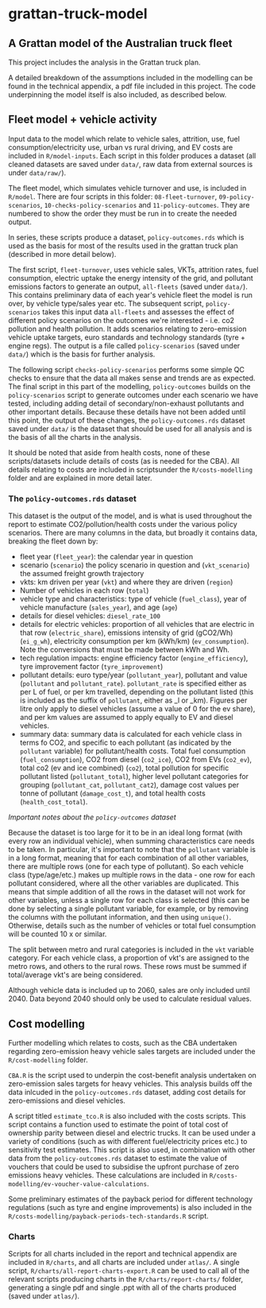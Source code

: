 # grattan-truck-model
## A Grattan model of the Australian truck fleet

This project includes the analysis in the Grattan truck plan. 

A detailed breakdown of the assumptions included in the modelling can be found in the technical appendix, a pdf file included in this project. The code underpinning the model itself is also included, as described below. 



## Fleet model + vehicle activity


Input data to the model which relate to vehicle sales, attrition, use, fuel consumption/electricity use, urban vs rural driving, and EV costs are included in `R/model-inputs`. Each script in this folder produces a dataset (all cleaned datasets are saved under `data/`, raw data from external sources is under `data/raw/`). 

The fleet model, which simulates vehicle turnover and use, is included in `R/model`. There are four scripts in this folder: `08-fleet-turnover`, `09-policy-scenarios`, `10-checks-policy-scenarios` and `11-policy-outcomes`. They are numbered to show the order they must be run in to create the needed output. 

In series, these scripts produce a dataset, `policy-outcomes.rds` which is used as the basis for most of the results used in the grattan truck plan (described in more detail below). 

The first script, `fleet-turnover`, uses vehicle sales, VKTs, attrition rates, fuel consumption, electric uptake the energy intensity of the grid, and pollutant emissions factors to generate an output, `all-fleets` (saved under `data/`). This contains preliminary data of each year's vehicle fleet the model is run over, by vehicle type/sales year etc. The subsequent script, `policy-scenarios` takes this input data `all-fleets` and assesses the effect of different policy scenarios on the outcomes we're interested - i.e. co2 pollution and health pollution. It adds scenarios relating to zero-emission vehicle uptake targets,  euro standards and technology standards (tyre + engine regs). The output is a file called `policy-scenarios` (saved under `data/`) which is the basis for further analysis. 

The following script `checks-policy-scenarios` performs some simple QC checks to ensure that the data all makes sense and trends are as expected. The final script in this part of the modelling, `policy-outcomes` builds on the `policy-scenarios` script to generate outcomes under each scenario we have tested, including adding detail of secondary/non-exhaust pollutants and other important details. Because these details have not been added until this point, the output of these changes, the `policy-outcomes.rds` dataset saved under `data/` is the dataset that should be used for all analysis and is the basis of all the charts in the analysis. 

It should be noted that aside from health costs, none of these scripts/datasets include details of costs (as is needed for the CBA). All details relating to costs are included in scriptsunder the `R/costs-modelling` folder and are explained in more detail later. 


### The `policy-outcomes.rds` dataset

This dataset is the output of the model, and is what is used throughout the report to estimate CO2/pollution/health costs under the various policy scenarios. There are many columns in the data, but broadly it contains data, breaking the fleet down by:
* fleet year (`fleet_year`): the calendar year in question
* scenario (`scenario`) the policy scenario in question and (`vkt_scenario`) the assumed freight growth trajectory
* vkts: km driven per year (`vkt`) and where they are driven (`region`)
* Number of vehicles in each row (`total`)
* vehicle type and characteristics: type of vehicle (`fuel_class`), year of vehicle manufacture (`sales_year`), and age (`age`)
* details for diesel vehicles: `diesel_rate_100`
* details for electric vehicles: proportion of all vehicles that are electric in that row (`electric_share`), emissions intensity of grid (gCO2/Wh) (`ei_g_wh`), electricity consumption per km (kWh/km) (`ev_consumption`). Note the conversions that must be made between kWh and Wh. 
* tech regulation impacts: engine efficiency factor (`engine_efficiency`), tyre improvement factor (`tyre_improvement`)
* pollutant details: euro type/year (`pollutant_year`), pollutant and value (`pollutant` and `pollutant_rate`). `pollutant_rate` is specified either as per L of fuel, or per km travelled, depending on the pollutant listed (this is included as the suffix of `pollutant`, either as _l or _km). Figures per litre only apply to diesel vehicles (assume a value of 0 for the ev share), and per km values are assumed to apply equally to EV and diesel vehicles. 
* summary data: summary data is calculated for each vehicle class in terms fo CO2, and specific to each pollutant (as indicated by the `pollutant` variable) for pollutant/health costs. Total fuel consumption (`fuel_consumption`), CO2 from diesel (`co2_ice`), CO2 from EVs (`co2_ev`), total co2 (ev and ice combined) (`co2`), total pollution for specific pollutant listed (`pollutant_total`), higher level pollutant categories for grouping (`pollutant_cat`, `pollutant_cat2`), damage cost values per tonne of pollutant (`damage_cost_t`), and total health costs (`health_cost_total`). 


*Important notes about the `policy-outcomes` dataset* 

Because the dataset is too large for it to be in an ideal long format (with every row an individual vehicle), when summing characteristics care needs to be taken. In particular, it's important to note that the `pollutant` variable is in a long format, meaning that for each combination of all other variables, there are multiple rows (one for each type of pollutant). So each vehicle class (type/age/etc.) makes up multiple rows in the data - one row for each pollutant considered, where all the other variables are duplicated. This means that simple addition of all the rows in the dataset will not work for other variables, unless a single row for each class is selected (this can be done by selecting a single pollutant variable, for example, or by removing the columns with the pollutant information, and then using `unique()`. Otherwise, details such as the number of vehicles or total fuel consumption will be counted 10 x or similar. 

The split between metro and rural categories is included in the `vkt` variable category. For each vehicle class, a proportion of vkt's are assigned to the metro rows, and others to the rural rows. These rows must be summed if total/average vkt's are being considered. 

Although vehicle data is included up to 2060, sales are only included until 2040. Data beyond 2040 should only be used to calculate residual values. 


## Cost modelling

Further modelling which relates to costs, such as the CBA undertaken regarding zero-emission heavy vehicle sales targets are included under the `R/cost-modelling` folder. 

`CBA.R` is the script used to underpin the cost-benefit analysis undertaken on zero-emission sales targets for heavy vehicles. This analysis builds off the data inlcuded in the `policy-outcomes.rds` dataset, adding cost details for zero-emissions and diesel vehicles. 

A script titled `estimate_tco.R` is also included with the costs scripts. This script contains a function used to estimate the point of total cost of ownership parity between diesel and electric trucks. It can be used under a variety of conditions (such as with different fuel/electricity prices etc.) to sensitivity test estimates. This script is also used, in combination with other data from the `policy-outcomes.rds` dataset to estimate the value of vouchers that could be used to subsidise the upfront purchase of zero emissions heavy vehicles. These calculations are included in `R/costs-modelling/ev-voucher-value-calculations`. 

Some preliminary estimates of the payback period for different technology regulations (such as tyre and engine improvements) is also included in the `R/costs-modelling/payback-periods-tech-standards.R` script. 



### Charts 

Scripts for all charts included in the report and technical appendix are included in `R/charts`, and all charts are included under `atlas/`. A single script, `R/charts/all-report-charts-export.R` can be used to call all of the relevant scripts producing charts in the `R/charts/report-charts/` folder, generating a single pdf and single .ppt with all of the charts produced (saved under `atlas/`). 





